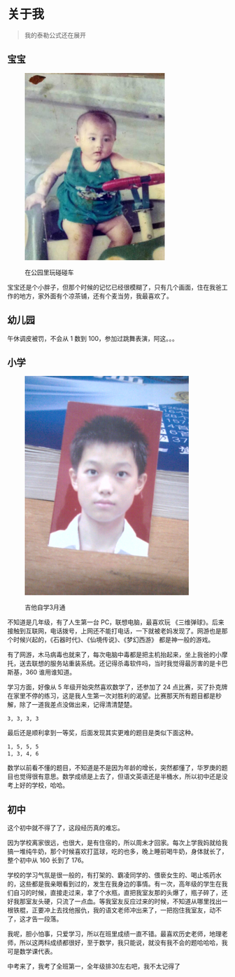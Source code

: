 # 关于我

> &#x20;我的泰勒公式还在展开

## 宝宝

<div align="left">

<figure><img src=".gitbook/assets/IMG_4169.JPG" alt="" width="320"><figcaption><p>在公园里玩碰碰车</p></figcaption></figure>

</div>

宝宝还是个小胖子，但那个时候的记忆已经很模糊了，只有几个画面，住在我爸工作的地方，家外面有个凉茶铺，还有个麦当劳，我最喜欢了。

## 幼儿园

午休调皮被罚，不会从 1 数到 100，参加过跳舞表演，阿这。。。

## 小学

<div align="left">

<figure><img src=".gitbook/assets/82f471212pb71a22e2f054f728684db7.JPG" alt="" width="375"><figcaption><p>吉他自学3月通</p></figcaption></figure>

</div>

不知道是几年级，有了人生第一台 PC，联想电脑，最喜欢玩 《三维弹球》。后来接触到互联网，电话拨号，上网还不能打电话，一下就被老妈发现了。网游也是那个时候兴起的，《石器时代》、《仙境传说》、《梦幻西游》 都是神一般的游戏。

有了网游，木马病毒也就来了，每次电脑中毒都是把主机抬起来，坐上我爸的小摩托，送去联想的服务站重装系统。还记得杀毒软件吗，当时我觉得最厉害的是卡巴斯基，360 谁用谁知道。

学习方面，好像从 5 年级开始突然喜欢数学了，还参加了 24 点比赛，买了扑克牌在家里不停的练习，这是我人生第一次对胜利的渴望。比赛那天所有题目都是秒解，除了一道我差点没做出来，记得清清楚楚。

```
3, 3, 3, 3
```

最后还是顺利拿到一等奖，后面发现其实更难的题目是类似下面这种。

```
1, 5, 5, 5
1, 3, 4, 6
```

数学以前看不懂的题目，不知道是不是因为年龄的增长，突然都懂了，华罗庚的题目也觉得很有意思。数学成绩是上去了，但语文英语还是半桶水，所以初中还是没考上好的学校，哈哈。

## 初中

这个初中就不得了了，这段经历真的难忘。

因为学校离家很远，也很大，是有住宿的，所以周未才回家。每次上学我妈就给我搞一堆纯牛奶，那个时候喜欢打蓝球，吃的也多，晚上睡前喝牛奶，身体就长了，整个初中从 160 长到了 176。

学校的学习气氛是很一般的，有打架的、霸凌同学的、偎亵女生的、喝止咳药水的，这些都是我亲眼看到过的，发生在我身边的事情。有一次，高年级的学生在我们自习的时候，直接走过来，拿了个水瓶，直把我室友那的头爆了，瓶子碎了，还好我那室友头硬，只流了一点血。等我室友反应过来的时候，不知道从哪里找出一根铁棍，正要冲上去找他报仇，我的语文老师冲出来了，一把抱住我室友，动不了，这才告一段落。

我呢，胆小怕事，只爱学习，所以在班里成绩一直不错。最喜欢历史老师，地理老师，所以这两科成绩都很好，至于数学，我只能说，就没有我不会的题哈哈哈，我可是数学课代表。

中考来了，我考了全班第一，全年级排30左右吧，我不太记得了
